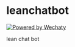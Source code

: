# leanchatbot
[![Powered by Wechaty](https://img.shields.io/badge/Powered%20By-Wechaty-green.svg)](https://github.com/wechaty/wechaty)  

lean chat bot
